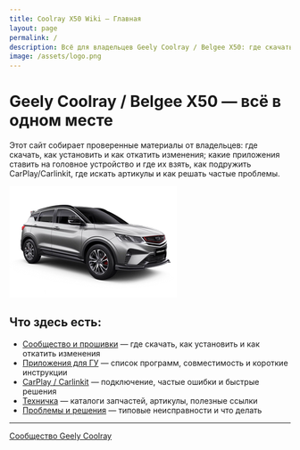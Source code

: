 ```yaml
---
title: Coolray X50 Wiki — Главная
layout: page
permalink: /
description: Всё для владельцев Geely Coolray / Belgee X50: где скачать прошивки и как сделать откат, приложения для головного устройства, CarPlay/Carlinkit, каталоги запчастей и инструкции по типовым проблемам.
image: /assets/logo.png
---
```


# Geely Coolray / Belgee X50 — всё в одном месте

Этот сайт собирает проверенные материалы от владельцев: где скачать, как установить и как откатить изменения; какие приложения ставить на головное устройство и где их взять, как подружить CarPlay/Carlinkit, где искать артикулы и как решать частые проблемы.

![Логотип сообщества Geely Coolray](/assets/logo.png)

## Что здесь есть:

- [Сообщество и прошивки](/pages/community/) — где скачать, как установить и как откатить изменения
- [Приложения для ГУ](/pages/apps/) — список программ, совместимость и короткие инструкции
- [CarPlay / Carlinkit](/pages/carlinkit/) — подключение, частые ошибки и быстрые решения
- [Техничка](/pages/parts/) — каталоги запчастей, артикулы, полезные ссылки
- [Проблемы и решения](/pages/problems/) — типовые неисправности и что делать



------

[Сообщество Geely Coolray](https://t.me/CoolRay_Android_Develop)

